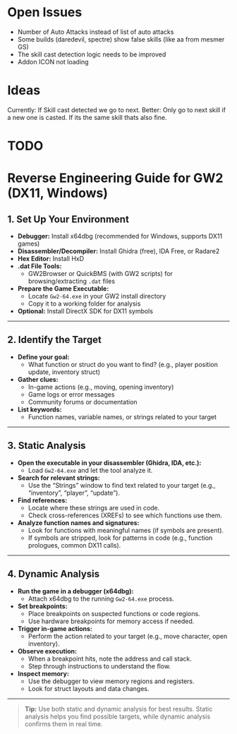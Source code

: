 # Open Issues

- Number of Auto Attacks instead of list of auto attacks
- Some builds (daredevil, spectre) show false skills (like aa from mesmer GS)
- The skill cast detection logic needs to be improved
- Addon ICON not loading

# Ideas

Currently: If Skill cast detected we go to next.
Better: Only go to next skill if a new one is casted.
If its the same skill thats also fine.

# TODO

# Reverse Engineering Guide for GW2 (DX11, Windows)

## 1. Set Up Your Environment

- **Debugger:** Install x64dbg (recommended for Windows, supports DX11 games)
- **Disassembler/Decompiler:** Install Ghidra (free), IDA Free, or Radare2
- **Hex Editor:** Install HxD
- **.dat File Tools:**
  - GW2Browser or QuickBMS (with GW2 scripts) for browsing/extracting `.dat` files
- **Prepare the Game Executable:**
  - Locate `Gw2-64.exe` in your GW2 install directory
  - Copy it to a working folder for analysis
- **Optional:** Install DirectX SDK for DX11 symbols

---

## 2. Identify the Target

- **Define your goal:**
  - What function or struct do you want to find? (e.g., player position update, inventory struct)
- **Gather clues:**
  - In-game actions (e.g., moving, opening inventory)
  - Game logs or error messages
  - Community forums or documentation
- **List keywords:**
  - Function names, variable names, or strings related to your target

---

## 3. Static Analysis

- **Open the executable in your disassembler (Ghidra, IDA, etc.):**
  - Load `Gw2-64.exe` and let the tool analyze it.
- **Search for relevant strings:**
  - Use the “Strings” window to find text related to your target (e.g., “inventory”, “player”, “update”).
- **Find references:**
  - Locate where these strings are used in code.
  - Check cross-references (XREFs) to see which functions use them.
- **Analyze function names and signatures:**
  - Look for functions with meaningful names (if symbols are present).
  - If symbols are stripped, look for patterns in code (e.g., function prologues, common DX11 calls).

---

## 4. Dynamic Analysis

- **Run the game in a debugger (x64dbg):**
  - Attach x64dbg to the running `Gw2-64.exe` process.
- **Set breakpoints:**
  - Place breakpoints on suspected functions or code regions.
  - Use hardware breakpoints for memory access if needed.
- **Trigger in-game actions:**
  - Perform the action related to your target (e.g., move character, open inventory).
- **Observe execution:**
  - When a breakpoint hits, note the address and call stack.
  - Step through instructions to understand the flow.
- **Inspect memory:**
  - Use the debugger to view memory regions and registers.
  - Look for struct layouts and data changes.

---

> **Tip:** Use both static and dynamic analysis for best results. Static analysis helps you find possible targets, while dynamic analysis confirms them in real time.
